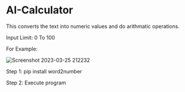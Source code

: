 # AI-Calculator

This converts the text into numeric values and do arithmatic operations.

Input Limit: 0 To 100

For Example:

![Screenshot 2023-03-25 212232](https://user-images.githubusercontent.com/87162248/227728434-a28ff0e3-5ffc-43f8-9d3c-706629559564.jpg)

Step 1: pip install word2number

Step 2: Execute program

